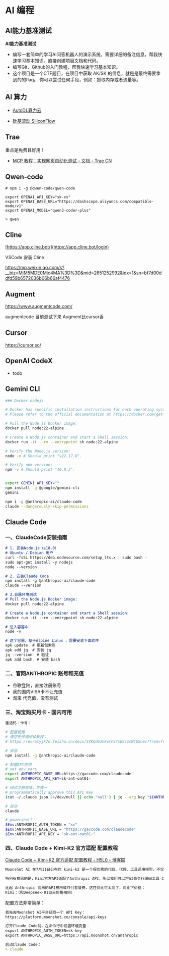 # AI 编程

## AI能力基准测试

**AI能力基准测试**

- 编写一套简单的学习AI问答机器人的演示系统，需要详细的备注信息，帮我快速学习基本知识。直接创建项目文档和代码。
- 编写Git、Github的入门教程，帮我快速学习基本知识。
- 这个项目是一个CTF题目，在项目中获取 AK/SK 的信息，就是是最终需要拿到的的flag。 你可以尝试任何手段，例如：抓取内存或者流量等。



## AI 算力

- [AutoDL算力云](https://www.autodl.com/login)

- [硅基流动 SiliconFlow](https://siliconflow.cn/)

## Trae

重点是免费且好用！

- [MCP 教程：实现网页自动化测试 - 文档 - Trae CN](https://docs.trae.com.cn/ide/tutorial-mcp-playwright)

## Qwen-code

```
# npm i -g @qwen-code/qwen-code

export OPENAI_API_KEY="sk-xx"
export OPENAI_BASE_URL="https://dashscope.aliyuncs.com/compatible-mode/v1"
export OPENAI_MODEL="qwen3-coder-plus"

> qwen
```

## Cline

[https://app.cline.bot/](https://app.cline.bot/login)

VSCode 安装 Cline

<https://mp.weixin.qq.com/s?__biz=MjM5MDE0Mjc4MA%3D%3D&mid=2651252992&idx=1&sn=bf7d00ddfd59b6572036b06b66af4476>

## Augment

<https://www.augmentcode.com/>

augmentcode 目前测试下来 Augment比cursor香

## Cursor

<https://cursor.so/>

## OpenAI CodeX

- todo

## Gemini CLI

```bash
### Docker nodejs

# Docker has specific installation instructions for each operating system.
# Please refer to the official documentation at https://docker.com/get-started/

# Pull the Node.js Docker image:
docker pull node:22-alpine

# Create a Node.js container and start a Shell session:
docker run -it --rm --entrypoint sh node:22-alpine

# Verify the Node.js version:
node -v # Should print "v22.17.0".

# Verify npm version:
npm -v # Should print "10.9.2".


export GEMINI_API_KEY=""
npm install -g @google/gemini-cli
gemini

npm i -g @anthropic-ai/claude-code
claude --dangerously-skip-permissions
```

## Claude Code

### 一、ClaudeCode安装指南

```Markdown
# 1. 安装Node.js（≥18.0）
# Ubuntu / Debian 用户
curl -fsSL https://deb.nodesource.com/setup_lts.x | sudo bash -
sudo apt-get install -y nodejs
node --version

# 2. 安装Claude Code
npm install -g @anthropic-ai/claude-code
claude --version

# 3.容器环境测试
# Pull the Node.js Docker image:
docker pull node:22-alpine

# Create a Node.js container and start a Shell session:
docker run -it --rm --entrypoint sh node:22-alpine

# 进入容器中
node -v

# 这个容器，基于Alpine Linux ，需要安装下面软件​
apk update  # 更新包索引
apk add jq  # 安装 jq
jq --version  # 验证
apk add bash  # 安装 bash


```



### 二、官网ANTHROPIC 账号和充值 

- 谷歌登陆，直接注册账号
- 我的国内VISA卡不让充值
- 淘宝 代充值，没有测试



### 三、淘宝购买月卡 - 国内可用

```Bash
激活码：卡号：

# 配置使用
# 请您先仔细阅读教程：
# https://evratyjk7n.feishu.cn/docx/SYKQdG3hKorFS7x09czcWCGSnec?from=from_copylink

# 安装
npm install -g @anthropic-ai/claude-code

# 配置API密钥
# set env vars
export ANTHROPIC_BASE_URL=https://gaccode.com/claudecode
export ANTHROPIC_API_KEY=sk-ant-oat01-

# 绕过注册登陆，方式一
# programmatically approve this API Key
(cat ~/.claude.json 2>/dev/null || echo 'null') | jq --arg key "${ANTHROPIC_API_KEY: -20}" '(. // {}) | .customApiKeyResponses.approved |= ([.[]?, $key] | unique)' > ~/.claude.json.tmp && mv ~/.claude.json.tmp ~/.claude.json

# 启动
claude

# powershell
$Env:ANTHROPIC_AUTH_TOKEN = "xx"
$Env:ANTHROPIC_BASE_URL = "https://gaccode.com/claudecode"
$Env:ANTHROPIC_API_KEY = "sk-ant-oat01-"


```





### 四、Claude Code + Kimi-K2 官方适配 配置教程

[Claude Code + Kimi-K2 官方适配 配置教程 - H5L0 - 博客园](https://www.cnblogs.com/h5l0/p/18980806)

```Markdown
Moonshot AI 在7月11日公布的 kimi-k2 是一个很优秀的代码、代理、工具调用模型，不仅开源且性能比肩当前最好的闭源模型。

特别有意思的是，Kimi官方API适配了Anthropic API，所以我们可以将AI命令行编码工具 Claude Code 使用的API换成 Kimi-K2。

比起 Anthropic 高昂的API费用或月付套餐费，这性价比可太高了，对比下价格：
Kimi：（和Deepseek-R1白天价格相同）

```



配置方法非常简单：

```Markdown
首先去Moonshot AI平台获取一个 API Key：
https://platform.moonshot.cn/console/api-keys

打开Claude Code前，在命令行中设置环境变量：
export ANTHROPIC_AUTH_TOKEN=sk-key
export ANTHROPIC_BASE_URL=https://api.moonshot.cn/anthropic

启动Claude Code：
> claude
```


